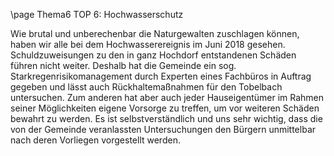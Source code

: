 \page Thema6 TOP 6: Hochwasserschutz

Wie brutal und unberechenbar die Naturgewalten zuschlagen können,
haben wir alle bei dem Hochwasserereignis im Juni 2018 gesehen.
Schuldzuweisungen zu den in ganz Hochdorf entstandenen Schäden
führen nicht weiter. Deshalb hat die Gemeinde ein sog. Starkregenrisikomanagement
durch Experten eines Fachbüros in Auftrag gegeben
und lässt auch Rückhaltemaßnahmen für den Tobelbach untersuchen.
Zum anderen hat aber auch jeder Hauseigentümer im Rahmen seiner
Möglichkeiten eigene Vorsorge zu treffen, um vor weiteren Schäden
bewahrt zu werden. Es ist selbstverständlich und uns sehr wichtig, dass
die von der Gemeinde veranlassten Untersuchungen den Bürgern unmittelbar
nach deren Vorliegen vorgestellt werden.
